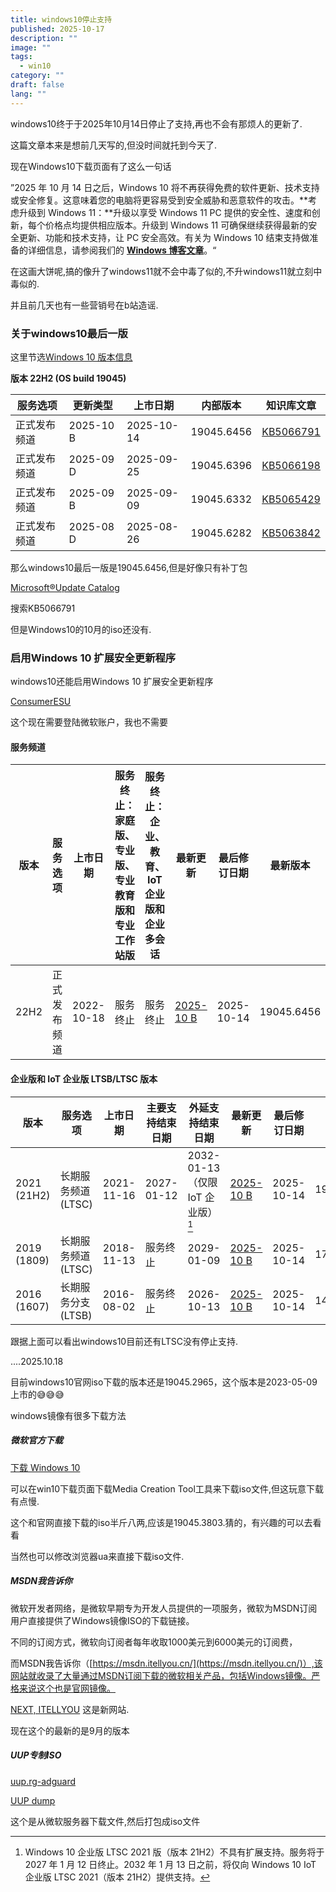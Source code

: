 ```yaml
---
title: windows10停止支持
published: 2025-10-17
description: ""
image: ""
tags:
  - win10
category: ""
draft: false
lang: ""
---
```

windows10终于于2025年10月14日停止了支持,再也不会有那烦人的更新了.

这篇文章本来是想前几天写的,但没时间就托到今天了.

现在Windows10下载页面有了这么一句话

”2025 年 10 月 14 日之后，Windows 10 将不再获得免费的软件更新、技术支持或安全修复。这意味着您的电脑将更容易受到安全威胁和恶意软件的攻击。**考虑升级到 Windows 11：**升级以享受 Windows 11 PC 提供的安全性、速度和创新，每个价格点均提供相应版本。升级到 Windows 11 可确保继续获得最新的安全更新、功能和技术支持，让 PC 安全高效。有关为 Windows 10 结束支持做准备的详细信息，请参阅我们的 [**Windows 博客文章**](https://blogs.windows.com/windowsexperience/2024/10/31/how-to-prepare-for-windows-10-end-of-support-by-moving-to-windows-11-today/)。“

在这画大饼呢,搞的像升了windows11就不会中毒了似的,不升windows11就立刻中毒似的.

并且前几天也有一些营销号在b站造谣.
### 关于windows10最后一版

这里节选[Windows 10 版本信息](https://learn.microsoft.com/zh-cn/windows/release-health/release-information)

**版本 22H2 (OS build 19045)**

| 服务选项   | 更新类型      | 上市日期       | 内部版本       | 知识库文章                                                   |
| ------ | --------- | ---------- | ---------- | ------------------------------------------------------- |
| 正式发布频道 | 2025-10 B | 2025-10-14 | 19045.6456 | [KB5066791](https://support.microsoft.com/help/5066791) |
| 正式发布频道 | 2025-09 D | 2025-09-25 | 19045.6396 | [KB5066198](https://support.microsoft.com/help/5066198) |
| 正式发布频道 | 2025-09 B | 2025-09-09 | 19045.6332 | [KB5065429](https://support.microsoft.com/help/5065429) |
| 正式发布频道 | 2025-08 D | 2025-08-26 | 19045.6282 | [KB5063842](https://support.microsoft.com/help/5063842) |

 那么windows10最后一版是19045.6456,但是好像只有补丁包

[Microsoft®Update Catalog](https://www.catalog.update.microsoft.com/)

搜索KB5066791

但是Windows10的10月的iso还没有.

### 启用Windows 10 扩展安全更新程序

windows10还能启用Windows 10 扩展安全更新程序

[ConsumerESU](https://github.com/abbodi1406/ConsumerESU)

这个现在需要登陆微软账户，我也不需要

#### 服务频道

|版本|服务选项|上市日期|服务终止：家庭版、专业版、专业教育版和专业工作站版|服务终止：企业、教育、IoT 企业版和企业多会话|最新更新|最后修订日期|最新版本|
|---|---|---|---|---|---|---|---|
|22H2|正式发布频道|2022-10-18|服务终止|服务终止|[2025-10 B](https://support.microsoft.com/help/5066791)|2025-10-14|19045.6456|

#### 企业版和 IoT 企业版 LTSB/LTSC 版本

| 版本          | 服务选项          | 上市日期       | 主要支持结束日期   | 外延支持结束日期                        | 最新更新                                                    | 最后修订日期     | 最新版本       |
| ----------- | ------------- | ---------- | ---------- | ------------------------------- | ------------------------------------------------------- | ---------- | ---------- |
| 2021 (21H2) | 长期服务频道 (LTSC) | 2021-11-16 | 2027-01-12 | 2032-01-13 （仅限 IoT 企业版）[^1]<br> | [2025-10 B](https://support.microsoft.com/help/5066791) | 2025-10-14 | 19044.6456 |
| 2019 (1809) | 长期服务频道 (LTSC) | 2018-11-13 | 服务终止       | 2029-01-09                      | [2025-10 B](https://support.microsoft.com/help/5066586) | 2025-10-14 | 17763.7919 |
| 2016 (1607) | 长期服务分支 (LTSB) | 2016-08-02 | 服务终止       | 2026-10-13                      | [2025-10 B](https://support.microsoft.com/help/5066836) | 2025-10-14 | 14393.8519 |

跟据上面可以看出windows10目前还有LTSC没有停止支持.

[^1]: Windows 10 企业版 LTSC 2021 版（版本 21H2）不具有扩展支持。服务将于 2027 年 1 月 12 日终止。2032 年 1 月 13 日之前，将仅向 Windows 10 IoT 企业版 LTSC 2021（版本 21H2）提供支持。


....2025.10.18

目前windows10官网iso下载的版本还是19045.2965，这个版本是2023-05-09上市的😅😅😅

windows镜像有很多下载方法

##### 微软官方下载

[下载 Windows 10](https://www.microsoft.com/zh-cn/software-download/windows10)

可以在win10下载页面下载Media Creation Tool工具来下载iso文件,但这玩意下载有点慢.

这个和官网直接下载的iso半斤八两,应该是19045.3803.猜的，有兴趣的可以去看看

当然也可以修改浏览器ua来直接下载iso文件.

##### MSDN我告诉你

微软开发者网络，是微软早期专为开发人员提供的一项服务，微软为MSDN订阅用户直接提供了Windows镜像ISO的下载链接。

不同的订阅方式，微软向订阅者每年收取1000美元到6000美元的订阅费，

而MSDN我告诉你（[https://msdn.itellyou.cn/](https://msdn.itellyou.cn/)）,该网站就收录了大量通过MSDN订阅下载的微软相关产品，包括Windows镜像。严格来说这个也是官网镜像。

[NEXT, ITELLYOU](https://next.itellyou.cn/) 这是新网站.

现在这个的最新的是9月的版本
##### UUP专制ISO

[uup.rg-adguard](https://uup.rg-adguard.net/index.php)

[UUP dump](https://uupdump.net/)

这个是从微软服务器下载文件,然后打包成iso文件

